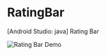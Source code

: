 # RatingBar
[Android Studio: java] Rating Bar

![Rating Bar Demo](https://2mfreedom.com/demo_android_java/ratingbar.gif)
